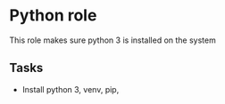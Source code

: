 # Python role

This role makes sure python 3 is installed on the system

## Tasks

* Install python 3, venv, pip,
